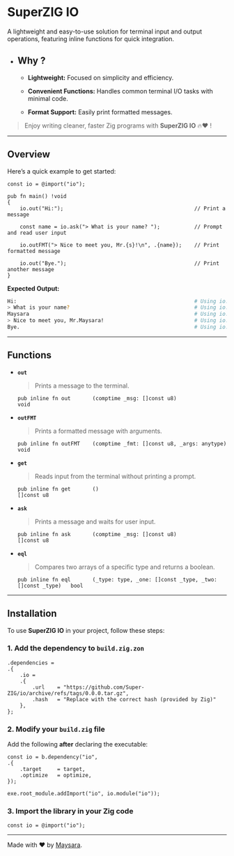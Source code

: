 # **SuperZIG IO**  

A lightweight and easy-to-use solution for terminal input and output operations, featuring inline functions for quick integration.  

- ## **Why ?**  

    - **Lightweight:** Focused on simplicity and efficiency.  

    - **Convenient Functions:** Handles common terminal I/O tasks with minimal code.

    - **Format Support:** Easily print formatted messages.  

> Enjoy writing cleaner, faster Zig programs with **SuperZIG IO** 🔥❤️ !  

---

## **Overview**  

Here’s a quick example to get started:  

```zig
const io = @import("io");

pub fn main() !void
{
    io.out("Hi:");                                          // Print a message

    const name = io.ask("> What is your name? ");           // Prompt and read user input

    io.outFMT("> Nice to meet you, Mr.{s}!\n", .{name});    // Print formatted message

    io.out("Bye.");                                         // Print another message
}
```

**Expected Output:**  

```bash
Hi:                                                         # Using io.out
> What is your name?                                        # Using io.ask/io.out
Maysara                                                     # Using io.ask/io.get
> Nice to meet you, Mr.Maysara!                             # Using io.outFMT
Bye.                                                        # Using io.out
```

---

## **Functions**  

- **`out`**

  >Prints a message to the terminal.
  
  ```zig
  pub inline fn out       (comptime _msg: []const u8)                               void
  ```

- **`outFMT`**  
  
  > Prints a formatted message with arguments.
  
  ```zig
  pub inline fn outFMT    (comptime _fmt: []const u8, _args: anytype)               void
  ```

- **`get`**  
  
  > Reads input from the terminal without printing a prompt.
  
  ```zig
  pub inline fn get       ()                                                        []const u8
  ```

- **`ask`**  
  
  > Prints a message and waits for user input.
  
  ```zig
  pub inline fn ask       (comptime _msg: []const u8)                               []const u8
  ```

- **`eql`**  
  
  > Compares two arrays of a specific type and returns a boolean.
  
  ```zig
  pub inline fn eql       (_type: type, _one: []const _type, _two: []const _type)   bool
  ```

---

## **Installation**  

To use **SuperZIG IO** in your project, follow these steps:  

### 1. Add the dependency to `build.zig.zon`  

```zig
.dependencies = 
.{
    .io = 
    .{
        .url    = "https://github.com/Super-ZIG/io/archive/refs/tags/0.0.0.tar.gz",
        .hash   = "Replace with the correct hash (provided by Zig)"
    },
};
```

### 2. Modify your `build.zig` file  

Add the following **after** declaring the executable:  

```zig
const io = b.dependency("io",
.{
    .target     = target,
    .optimize   = optimize,
});

exe.root_module.addImport("io", io.module("io"));
```

### 3. Import the library in your Zig code  

```zig
const io = @import("io");
```

---

Made with ❤️ by [Maysara](http://github.com/maysara-elshewehy).